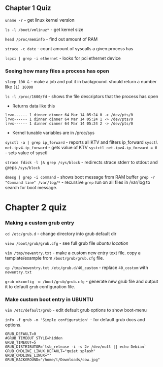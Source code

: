 ## Chapter 1 Quiz
`uname -r` - get linux kernel version

`ls -l /boot/vmlinuz*` - get kernel size

`head /proc/meminfo` - find out amount of RAM

`strace -c date` - count amount of syscalls a given process has

`lspci | grep -i ethernet` - looks for pci ethernet device
### Seeing how many files a process has open

`sleep 100 &` - make a job and put it in background. should return a number like `[1] 16000`

`ls -l /proc/1600/fd` - shows the file descriptors that the process has open

* Returns data like this
```
lrwx------ 1 dinner dinner 64 Mar 14 05:24 0 -> /dev/pts/0
lrwx------ 1 dinner dinner 64 Mar 14 05:24 1 -> /dev/pts/0
lrwx------ 1 dinner dinner 64 Mar 14 05:24 2 -> /dev/pts/0
```

* Kernel tunable variables are in /proc/sys

`sysctl -a | grep ip_forward` - reports all KTV and filters ip_forward
`sysctl net.ipv4.ip_forward` - gets value of KTV
`systctl net.ipv4.ip_forward = 0` - sets value of sysctl

`strace fdisk -l |& grep /sys/block` - redirects strace stderr to stdout and greps `/sys/block`

`dmesg | grep -i command` - shows boot message from RAM buffer
`grep -r "Command line" /var/log/*` - recursive `grep` run on all files in /var/log to search for boot message.

# Chapter 2 quiz

### Making a custom grub entry

`cd /etc/grub.d` - change directory into grub default dir

`view /boot/grub/grub.cfg` - see full grub file *ubuntu location*

`vim /tmp/newentry.txt` - make a custom new entry text file. copy a template/example from `/boot/grub/grub.cfg` file.

`cp /tmp/newentry.txt /etc/grub.d/40_custom` - replace `40_costom` with `newentry.txt`

`grub-mkconfig -o /boot/grub/grub.cfg` - generate new grub file and output it to default `grub` configuration file.

### Make custom boot entry in UBUNTU
`vim /etc/default/grub` - edit default grub options to show boot-menu

`info -f grub -n 'Simple configuration'` - for default grub docs and options.
```
GRUB_DEFAULT=0
#GRUB_TIMEOUT_STYLE=hidden
GRUB_TIMEOUT=5
GRUB_DISTRIBUTOR=`lsb_release -i -s 2> /dev/null || echo Debian`
GRUB_CMDLINE_LINUX_DEFAULT="quiet splash"
GRUB_CMDLINE_LINUX=""
GRUB_BACKGROUND="/home/t/Downloads/cow.jpg"
```






